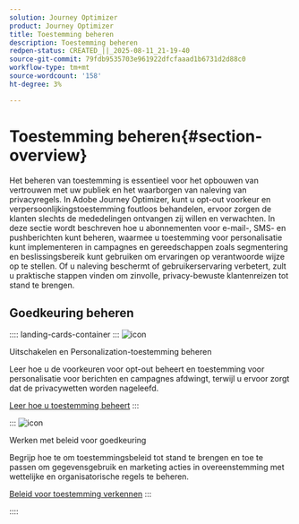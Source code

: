 ```yaml
---
solution: Journey Optimizer
product: Journey Optimizer
title: Toestemming beheren
description: Toestemming beheren
redpen-status: CREATED_||_2025-08-11_21-19-40
source-git-commit: 79fdb9535703e961922dfcfaaad1b6731d2d88c0
workflow-type: tm+mt
source-wordcount: '158'
ht-degree: 3%

---
```



# Toestemming beheren{#section-overview}

Het beheren van toestemming is essentieel voor het opbouwen van vertrouwen met uw publiek en het waarborgen van naleving van privacyregels. In Adobe Journey Optimizer, kunt u opt-out voorkeur en verpersoonlijkingstoestemming foutloos behandelen, ervoor zorgen de klanten slechts de mededelingen ontvangen zij willen en verwachten. In deze sectie wordt beschreven hoe u abonnementen voor e-mail-, SMS- en pushberichten kunt beheren, waarmee u toestemming voor personalisatie kunt implementeren in campagnes en gereedschappen zoals segmentering en beslissingsbereik kunt gebruiken om ervaringen op verantwoorde wijze op te stellen. Of u naleving beschermt of gebruikerservaring verbetert, zult u praktische stappen vinden om zinvolle, privacy-bewuste klantenreizen tot stand te brengen.

## Goedkeuring beheren

:::: landing-cards-container
:::
![icon](https://cdn.experienceleague.adobe.com/icons/shield-halved.svg?lang=nl-NL)

Uitschakelen en Personalization-toestemming beheren

Leer hoe u de voorkeuren voor opt-out beheert en toestemming voor personalisatie voor berichten en campagnes afdwingt, terwijl u ervoor zorgt dat de privacywetten worden nageleefd.

[Leer hoe u toestemming beheert](../using/privacy/opt-out.md)
:::

:::
![icon](https://cdn.experienceleague.adobe.com/icons/gear.svg?lang=nl-NL)

Werken met beleid voor goedkeuring

Begrijp hoe te om toestemmingsbeleid tot stand te brengen en toe te passen om gegevensgebruik en marketing acties in overeenstemming met wettelijke en organisatorische regels te beheren.

[Beleid voor toestemming verkennen](../using/action/consent.md)
:::

::::
